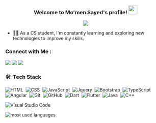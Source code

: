 

<h3 align="center">
  Welcome to Mo'men Sayed's profile!
  <img src="https://media.giphy.com/media/hvRJCLFzcasrR4ia7z/giphy.gif" width="28">
</h3>

<p align="center">
  <a href="https://github.com/DenverCoder1/readme-typing-svg"><img src="https://readme-typing-svg.herokuapp.com/?lines=Full-stack%20web%20developer;Always%20learning%20new%20things&font=Fira%20Code&center=true&width=440&height=45&color=f75c7e&vCenter=true&size=22"></a>
</p> 

- 👨‍💻 As a CS student, I'm constantly learning and exploring new technologies to improve my skills.

### Connect with Me :

<a href="https://www.linkedin.com/in/momensayed1" target="_blank"><img src="https://img.shields.io/badge/-Mo'men%20Sayed-0077B5?style=for-the-badge&logo=Linkedin&logoColor=white"/></a>
<a href="https://www.facebook.com/momen.sayed0" target="_blank"><img src="https://img.shields.io/badge/-Mo'men%20Sayed-0077B5?style=for-the-badge&logo=facebook&logoColor=white"/></a>
<a href="https://t.me/MomenSayed1" target="_blank"><img src="https://img.shields.io/badge/-Mo'men%20Sayed-0077B5?style=for-the-badge&logo=Telegram&logoColor=white"/></a>
### 🛠 &nbsp;Tech Stack
![HTML](https://img.shields.io/badge/-HTML-05122A?style=flat&logo=HTML5)&nbsp;
![CSS](https://img.shields.io/badge/-CSS-05122A?style=flat&logo=CSS3&logoColor=1572B6)&nbsp;
![JavaScript](https://img.shields.io/badge/-JavaScript-05122A?style=flat&logo=javascript)&nbsp;
![Jquery](https://img.shields.io/badge/-jquery-05122A?style=flat&logo=jquery&logoColor=1572B6)&nbsp;
![Bootstrap](https://img.shields.io/badge/-Bootstrap-05122A?style=flat&logo=bootstrap&logoColor=563D7C)&nbsp;
![TypeScript](https://img.shields.io/badge/-TypeScript-05122A?style=flat&logo=typescript)&nbsp;
![Angular](https://img.shields.io/badge/-Angular-05122A?style=flat&logo=angular&logoColor=red)&nbsp;
![Git](https://img.shields.io/badge/-Git-05122A?style=flat&logo=git)&nbsp;
![GitHub](https://img.shields.io/badge/-GitHub-05122A?style=flat&logo=github)&nbsp;
![Dart](https://img.shields.io/badge/-dart-05122A?style=flat&logo=dart&logoColor=1572B6)&nbsp;
![Flutter](https://img.shields.io/badge/-flutter-05122A?style=flat&logo=flutter&logoColor=1572B6)&nbsp;
![Java](https://img.shields.io/badge/Java-05122A?style=flat&logo=openjdk&logoColor=orange)&nbsp;
![C++](https://img.shields.io/badge/C++-05122A?style=flat&logo=C%2B%2B&logoColor=1572B6)&nbsp;

![Visual Studio Code](https://img.shields.io/badge/-Visual%20Studio%20Code-05122A?style=flat&logo=visual-studio-code&logoColor=007ACC)&nbsp;




<img align="left" src="https://github-readme-stats.vercel.app/api/top-langs?username=momen-sayed0&show_icons=true&locale=en&layout=compact&theme=radical" alt="most used languages" />
<br>

